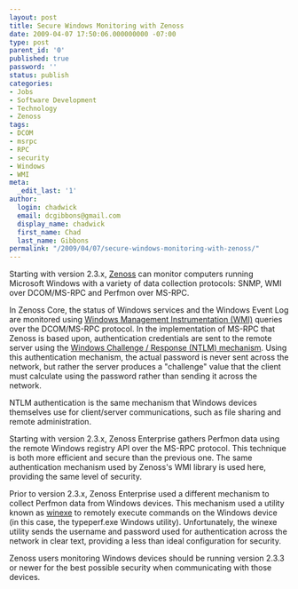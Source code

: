 ```yaml
---
layout: post
title: Secure Windows Monitoring with Zenoss
date: 2009-04-07 17:50:06.000000000 -07:00
type: post
parent_id: '0'
published: true
password: ''
status: publish
categories:
- Jobs
- Software Development
- Technology
- Zenoss
tags:
- DCOM
- msrpc
- RPC
- security
- Windows
- WMI
meta:
  _edit_last: '1'
author:
  login: chadwick
  email: dcgibbons@gmail.com
  display_name: chadwick
  first_name: Chad
  last_name: Gibbons
permalink: "/2009/04/07/secure-windows-monitoring-with-zenoss/"
---
```

Starting with version 2.3.x, [Zenoss](http://www.zenoss.com/ "Zenoss, Inc. corporate web site") can monitor computers running Microsoft Windows with a variety of data collection protocols: SNMP, WMI over DCOM/MS-RPC and Perfmon over MS-RPC.

In Zenoss Core, the status of Windows services and the Windows Event Log are monitored using [Windows Management Instrumentation (WMI)](http://msdn.microsoft.com/en-us/library/aa394582.aspx "Windows Management Instrumentation") queries over the DCOM/MS-RPC protocol. In the implementation of MS-RPC that Zenoss is based upon, authentication credentials are sent to the remote server using the [Windows Challenge / Response (NTLM) mechanism](http://msdn.microsoft.com/en-us/library/aa378749.aspx "Microsoft NTLM"). Using this authentication mechanism, the actual password is never sent across the network, but rather the server produces a "challenge" value that the client must calculate using the password rather than sending it across the network.

NTLM authentication is the same mechanism that Windows devices themselves use for client/server communications, such as file sharing and remote administration.

Starting with version 2.3.x, Zenoss Enterprise gathers Perfmon data using the remote Windows registry API over the MS-RPC protocol. This technique is both more efficient and secure than the previous one. The same authentication mechanism used by Zenoss's WMI library is used here, providing the same level of security.

Prior to version 2.3.x, Zenoss Enterprise used a different mechanism to collect Perfmon data from Windows devices. This mechanism used a utility known as [winexe](http://eol.ovh.org/winexe/ "winexe homepage :)") to remotely execute commands on the Windows device (in this case, the typeperf.exe Windows utility). Unfortunately, the winexe utility sends the username and password used for authentication across the network in clear text, providing a less than ideal configuration for security.

Zenoss users monitoring Windows devices should be running version 2.3.3 or newer for the best possible security when communicating with those devices.

